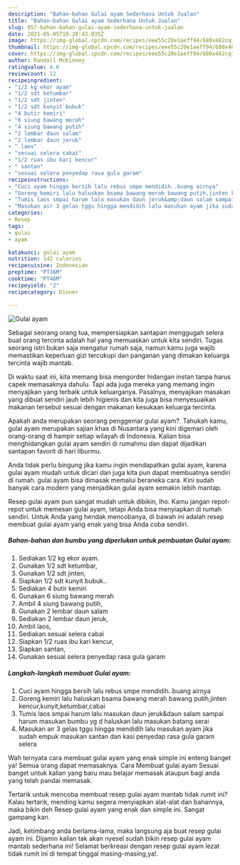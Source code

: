 ```yaml
---
description: "Bahan-bahan Gulai ayam Sederhana Untuk Jualan"
title: "Bahan-bahan Gulai ayam Sederhana Untuk Jualan"
slug: 957-bahan-bahan-gulai-ayam-sederhana-untuk-jualan
date: 2021-05-05T10:28:43.035Z
image: https://img-global.cpcdn.com/recipes/eee55c20e1aeff94/680x482cq70/gulai-ayam-foto-resep-utama.jpg
thumbnail: https://img-global.cpcdn.com/recipes/eee55c20e1aeff94/680x482cq70/gulai-ayam-foto-resep-utama.jpg
cover: https://img-global.cpcdn.com/recipes/eee55c20e1aeff94/680x482cq70/gulai-ayam-foto-resep-utama.jpg
author: Randall McKinney
ratingvalue: 4.6
reviewcount: 12
recipeingredient:
- "1/2 kg ekor ayam"
- "1/2 sdt ketumbar"
- "1/2 sdt jinten"
- "1/2 sdt kunyit bubuk"
- "4 butir kemiri"
- "6 siung bawang merah"
- "4 siung bawang putih"
- "2 lembar daun salam"
- "2 lembar daun jeruk"
- " laos"
- "sesuai selera cabai"
- "1/2 ruas ibu kari kencur"
- " santan"
- "sesuai selera penyedap rasa gula garam"
recipeinstructions:
- "Cuci ayam hingga bersih lalu rebus smpe mendidih..buang airnya"
- "Goreng kemiri lalu haluskan bsama bawang merah bawang putih,jinten kencur,kunyit,ketumbar,cabai"
- "Tumis laos smpai harum lalu masukan daun jeruk&amp;daun salam sampai harum masukan bumbu yg d haluskan lalu masukan batang serai"
- "Masukan air 3 gelas tggu hingga mendidih lalu masukan ayam jika sudah empuk masukan santan dan kasi penyedap rasa gula garam selera"
categories:
- Resep
tags:
- gulai
- ayam

katakunci: gulai ayam 
nutrition: 142 calories
recipecuisine: Indonesian
preptime: "PT36M"
cooktime: "PT46M"
recipeyield: "2"
recipecategory: Dinner

---
```



![Gulai ayam](https://img-global.cpcdn.com/recipes/eee55c20e1aeff94/680x482cq70/gulai-ayam-foto-resep-utama.jpg)

Sebagai seorang orang tua, mempersiapkan santapan menggugah selera buat orang tercinta adalah hal yang memuaskan untuk kita sendiri. Tugas seorang istri bukan saja mengatur rumah saja, namun kamu juga wajib memastikan keperluan gizi tercukupi dan panganan yang dimakan keluarga tercinta wajib mantab.

Di waktu  saat ini, kita memang bisa mengorder hidangan instan tanpa harus capek memasaknya dahulu. Tapi ada juga mereka yang memang ingin menyajikan yang terbaik untuk keluarganya. Pasalnya, menyajikan masakan yang dibuat sendiri jauh lebih higienis dan kita juga bisa menyesuaikan makanan tersebut sesuai dengan makanan kesukaan keluarga tercinta. 



Apakah anda merupakan seorang penggemar gulai ayam?. Tahukah kamu, gulai ayam merupakan sajian khas di Nusantara yang kini digemari oleh orang-orang di hampir setiap wilayah di Indonesia. Kalian bisa menghidangkan gulai ayam sendiri di rumahmu dan dapat dijadikan santapan favorit di hari liburmu.

Anda tidak perlu bingung jika kamu ingin mendapatkan gulai ayam, karena gulai ayam mudah untuk dicari dan juga kita pun dapat membuatnya sendiri di rumah. gulai ayam bisa dimasak memalui beraneka cara. Kini sudah banyak cara modern yang menjadikan gulai ayam semakin lebih mantap.

Resep gulai ayam pun sangat mudah untuk dibikin, lho. Kamu jangan repot-repot untuk memesan gulai ayam, tetapi Anda bisa menyiapkan di rumah sendiri. Untuk Anda yang hendak mencobanya, di bawah ini adalah resep membuat gulai ayam yang enak yang bisa Anda coba sendiri.

<!--inarticleads1-->

##### Bahan-bahan dan bumbu yang diperlukan untuk pembuatan Gulai ayam:

1. Sediakan 1/2 kg ekor ayam.
1. Gunakan 1/2 sdt ketumbar,
1. Gunakan 1/2 sdt jinten,
1. Siapkan 1/2 sdt kunyit bubuk..
1. Sediakan 4 butir kemiri
1. Gunakan 6 siung bawang merah
1. Ambil 4 siung bawang putih,
1. Gunakan 2 lembar daun salam
1. Sediakan 2 lembar daun jeruk,
1. Ambil  laos,
1. Sediakan sesuai selera cabai
1. Siapkan 1/2 ruas ibu kari kencur,
1. Siapkan  santan,
1. Gunakan sesuai selera penyedap rasa gula garam




<!--inarticleads2-->

##### Langkah-langkah membuat Gulai ayam:

1. Cuci ayam hingga bersih lalu rebus smpe mendidih..buang airnya
1. Goreng kemiri lalu haluskan bsama bawang merah bawang putih,jinten kencur,kunyit,ketumbar,cabai
1. Tumis laos smpai harum lalu masukan daun jeruk&amp;daun salam sampai harum masukan bumbu yg d haluskan lalu masukan batang serai
1. Masukan air 3 gelas tggu hingga mendidih lalu masukan ayam jika sudah empuk masukan santan dan kasi penyedap rasa gula garam selera




Wah ternyata cara membuat gulai ayam yang enak simple ini enteng banget ya! Semua orang dapat memasaknya. Cara Membuat gulai ayam Sesuai banget untuk kalian yang baru mau belajar memasak ataupun bagi anda yang telah pandai memasak.

Tertarik untuk mencoba membuat resep gulai ayam mantab tidak rumit ini? Kalau tertarik, mending kamu segera menyiapkan alat-alat dan bahannya, maka bikin deh Resep gulai ayam yang enak dan simple ini. Sangat gampang kan. 

Jadi, ketimbang anda berlama-lama, maka langsung aja buat resep gulai ayam ini. Dijamin kalian tak akan nyesel sudah bikin resep gulai ayam mantab sederhana ini! Selamat berkreasi dengan resep gulai ayam lezat tidak rumit ini di tempat tinggal masing-masing,ya!.

